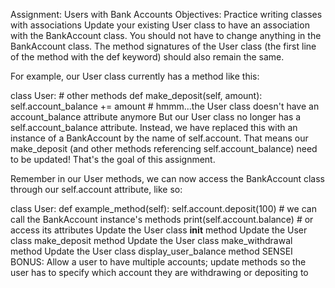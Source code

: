 Assignment: Users with Bank Accounts
Objectives:
Practice writing classes with associations
Update your existing User class to have an association with the BankAccount class. You should not have to change anything in the BankAccount class. The method signatures of the User class (the first line of the method with the def keyword) should also remain the same.

For example, our User class currently has a method like this:

class User:
    # other methods
    def make_deposit(self, amount):
    	self.account_balance += amount	# hmmm...the User class doesn't have an account_balance attribute anymore
But our User class no longer has a self.account_balance attribute. Instead, we have replaced this with an instance of a BankAccount by the name of self.account. That means our make_deposit (and other methods referencing self.account_balance) need to be updated! That's the goal of this assignment.

Remember in our User methods, we can now access the BankAccount class through our self.account attribute, like so:

class User:
    def example_method(self):
        self.account.deposit(100)		# we can call the BankAccount instance's methods
    	print(self.account.balance)		# or access its attributes
 Update the User class __init__ method  Update the User class make_deposit method  Update the User class make_withdrawal method  Update the User class display_user_balance method  SENSEI BONUS: Allow a user to have multiple accounts; update methods so the user has to specify which account they are withdrawing or depositing to